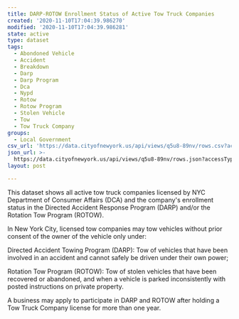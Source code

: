 ```yaml
---
title: DARP-ROTOW Enrollment Status of Active Tow Truck Companies
created: '2020-11-10T17:04:39.986270'
modified: '2020-11-10T17:04:39.986281'
state: active
type: dataset
tags:
  - Abondoned Vehicle
  - Accident
  - Breakdown
  - Darp
  - Darp Program
  - Dca
  - Nypd
  - Rotow
  - Rotow Program
  - Stolen Vehicle
  - Tow
  - Tow Truck Company
groups:
  - Local Government
csv_url: 'https://data.cityofnewyork.us/api/views/q5u8-89nv/rows.csv?accessType=DOWNLOAD'
json_url: >-
  https://data.cityofnewyork.us/api/views/q5u8-89nv/rows.json?accessType=DOWNLOAD
layout: post

---
```

This dataset shows all active tow truck companies licensed by NYC Department of Consumer Affairs (DCA) and the company's enrollment status in the Directed Accident Response Program (DARP) and/or the Rotation Tow Program (ROTOW). 

In New York City, licensed tow companies may tow vehicles without prior consent of the owner of the vehicle only under:

Directed Accident Towing Program (DARP): Tow of vehicles that have been involved in an accident and cannot safely be driven under their own power;

Rotation Tow Program (ROTOW): Tow of stolen vehicles that have been recovered or abandoned, and when a vehicle is parked inconsistently with posted instructions on private property.

A business may apply to participate in DARP and ROTOW after holding a Tow Truck Company license for more than one year.
